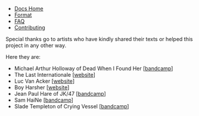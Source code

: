 * [Docs Home](https://github.com/Lyrics/lyrics/tree/master/docs/README.md)
* [Format](https://github.com/Lyrics/lyrics/tree/master/docs/Format.md)
* [FAQ](https://github.com/Lyrics/lyrics/tree/master/docs/FAQ.md)
* [Contributing](https://github.com/Lyrics/lyrics/tree/master/docs/Contributing.md)

Special thanks go to artists who have kindly shared their texts or helped this project in any other way.

Here they are:
 - Michael Arthur Holloway of Dead When I Found Her [[bandcamp](https://deadwhenifoundher.bandcamp.com/)]
 - The Last Internationale [[website](https://www.tlinyc.com/)]
 - Luc Van Acker [[website](http://www.lucvanacker.com/)]
 - Boy Harsher [[website](https://boyharsher.com/)]
 - Jean Paul Hare of JK/47 [[bandcamp](https://jaykay47.bandcamp.com/)]
 - Sam HaiNe [[bandcamp](https://samhaine.bandcamp.com/)]
 - Slade Templeton of Crying Vessel [[bandcamp](https://cryingvessel.bandcamp.com/)]
 